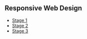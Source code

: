## Responsive Web Design

- [Stage 1](https://github.com/Kroixyz/freecodecamp-courses/tree/master/responsive-web-design/stage-1)
- [Stage 2](https://github.com/Kroixyz/freecodecamp-courses/tree/master/responsive-web-design/stage-2)
- [Stage 3](https://github.com/Kroixyz/freecodecamp-courses/tree/master/responsive-web-design/stage-3)
